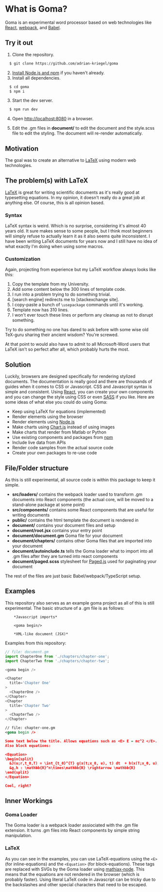 # What is Goma?

Goma is an experimental word processor based on web technologies like [React](https://reactjs.org/), [webpack](https://webpack.js.org/), and [Babel](https://babeljs.io/). 

## Try it out

1. Clone the repository.

```sh
  $ git clone https://github.com/adrian-kriegel/goma
```
2. [Install Node.js and npm](https://docs.npmjs.com/downloading-and-installing-node-js-and-npm) if you haven't already.
2. Install all dependencies.
```sh
  $ cd goma
  $ npm i
```
3. Start the dev server.
```sh
  $ npm run dev
```
4. Open [http://localhost:8080](http://localhost:8080) in a browser.

5. Edit the .gm files in **document/** to edit the document and the style.scss file to edit the styling. The document will re-render automatically.

## Motivation

The goal was to create an alternative to [LaTeX](https://en.wikipedia.org/wiki/LaTeX) using modern web technologies. 

## The problem(s) with LaTeX

[LaTeX](https://en.wikipedia.org/wiki/LaTeX) is great for writing scientific documents as it's really good at typesetting equations. In my opinion, it doesn't really do a great job at anything  else. Of course, this is all opinion based.

### Syntax

LaTeX syntax is weird. Which is no surprise, considering it's almost 40 years old. It sure makes sense to some people, but I think most beginners will simply refuse to actually learn it as it also seems quite inconsistent. I have been writing LaTeX documents for years now and I still have no idea of what exactly I'm doing when using some macros. 

### Customization

Again, projecting from experience but my LaTeX workflow always looks like this:

1. Copy the template from my University.
2. Add some content below the 300 lines of template code.
3. I run into a problem trying to do something trivial.
4. [search engine] redirects me to [stackexchange site]. 
5. I copy-paste a bunch of ```\usepackage``` commands until it's working.
6. Template now has 310 lines.
7. I won't ever touch these lines or perform any cleanup as not to disrupt something.

Try to do something no one has dared to ask before with some wise old TeX-guru sharing their ancient wisdom? You're screwed. 

At that point to would also have to admit to all Microsoft-Word users that LaTeX isn't so perfect after all, which probably hurts the most. 

## Solution

Luckily, browsers are designed specifically for rendering stylized documents. The documentation is really good and there are thousands of guides when it comes to CSS or Javascript. CSS and Javascript syntax is simple and consistent. Using [React](https://reactjs.org/), you can create your own components and you can change the style using CSS or even [SASS](https://sass-lang.com/) if you like. Here are some ideas of what else you could do using Goma: 

- Keep using LaTeX for equations (implemented)
- Render elements using the browser
- Render elements using [Node.js](https://nodejs.org)
- Make charts using [Chart.js](https://www.chartjs.org/) instead of using images
- Make charts that render from Matlab or Python 
- Use existing components and packages from [npm](https://www.npmjs)
- Include live data from APIs
- Render code samples from the actual source code
- Create your own packages to re-use code


## File/Folder structure

As this is still experimental, all source code is within this package to keep it simple.

- **src/loaders/** contains the webpack loader used to transform .gm documents into React components (the actual core, will be moved to a stand-alone package at some point)
- **src/components/** contains some React components that are useful for writing documents
- **public/** contains the html template the document is rendered in
- **document/** contains your document files and setup
- **document/root.jsx** contains your entry point
- **document/document.gm** Goma file for your document
- **document/chapters/** contains other Goma files that are imported into your document 
- **document/autoinclude.ts** tells the Goma loader what to import into all .gm files after they are turned into react components
- **document/paged.scss** stylesheet for [Paged.js](https://www.pagedjs.org/) used for paginating your document

The rest of the files are just basic Babel/webpack/TypeScript setup. 

## Examples

This repository also serves as an example goma project as all of this is still experimental. The basic structure of a .gm file is as follows:

```
    *Javascript imports*

    <goma begin/>

    *XML-like document (JSX)*
```
Examples from this repository:

```javascript
// file: document.gm
import ChapterOne from './chapters/chapter-one';
import ChapterTwo from './chapters/chapter-two';

<goma begin />

<Chapter
  title='Chapter One'
>
  <ChapterOne />
</Chapter>
<Chapter
  title='Chapter Two'
>
  <ChapterTwo />
</Chapter>

```

```xml
// file: chapter-one.gm
<goma begin />

Some text below the title. Allows equations such as <E> E = mc^2 </E>. 
Also block equations:

<Equation>
\begin{split}
  &J(u;r,t_0,T) = \int_{t_0}^{T} g(x(t;x_0, u), t) dt  + h(x(T;x_0, u), T) \\
  &g,h : \mathbb{R}^n\times\mathbb{R} \rightarrow \mathbb{R}
\end{split}
</Equation>

Cool, right?


```


## Inner Workings

### Goma Loader

The Goma loader is a webpack loader assiociated with the .gm file extension. It turns .gm files into React components by simple string manipulation. 

### LaTeX

As you can see in the examples, you can use LaTeX-equations using the ```<E>``` (for inline-equations) and the ```<Equation>``` (for block-equations). These tags are replaced with SVGs by the Goma loader using [mathjax-node](https://www.npmjs.com/package/mathjax-node). This means that the equations are not rendered in the browser (which is probably faster). Using literal LaTeX code in Javascript can be tricky due to the backslashes and other special characters that need to be escaped.

